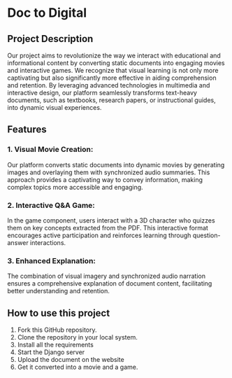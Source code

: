 # Doc to Digital

## Project Description
Our project aims to revolutionize the way we interact with educational and informational content by converting static documents into engaging movies and interactive games. We recognize that visual learning is not only more captivating but also significantly more effective in aiding comprehension and retention. 
By leveraging advanced technologies in multimedia and interactive design, our platform seamlessly transforms text-heavy documents, such as textbooks, research papers, or instructional guides, into dynamic visual experiences.

## Features
### 1. Visual Movie Creation:
Our platform converts static documents into dynamic movies by generating images and overlaying them with synchronized audio summaries. This approach provides a captivating way to convey information, making complex topics more accessible and engaging.
### 2. Interactive Q&A Game:
In the game component, users interact with a 3D character who quizzes them on key concepts extracted from the PDF. This interactive format encourages active participation and reinforces learning through question-answer interactions.
### 3. Enhanced Explanation:
The combination of visual imagery and synchronized audio narration ensures a comprehensive explanation of document content, facilitating better understanding and retention.

## How to use this project
1. Fork this GitHub repository.
2. Clone the repository in your local system.
3. Install all the requirements
4. Start the Django server
5. Upload the document on the website
6. Get it converted into a movie and a game.
